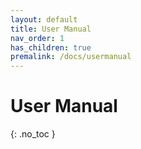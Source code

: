 ```yaml
---
layout: default
title: User Manual
nav_order: 1
has_children: true
premalink: /docs/usermanual
---
```


# User Manual
{: .no_toc }
